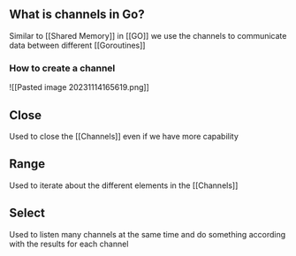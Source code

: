 ## What is channels in Go?

Similar to [[Shared Memory]] in [[GO]] we use the channels to communicate data between different [[Goroutines]]

### How to create a channel
![[Pasted image 20231114165619.png]]

## Close

Used to close the [[Channels]] even if we have more capability

## Range

Used to iterate about the different elements in the [[Channels]]

## Select 

Used to listen many channels at the same time and do something according with the results for each channel
